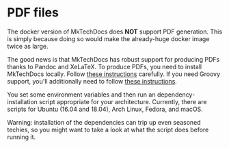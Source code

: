 # PDF files

The docker version of MkTechDocs does **NOT** support PDF generation. This is simply because doing so would make the already-huge docker image twice as large.

The good news is that MkTechDocs has robust support for producing PDFs thanks to Pandoc and XeLaTeX. To produce PDFs, you need to install MkTechDocs locally. Follow [these instructions](https://att.github.io/MkTechDocs/#setting-up-your-environment) carefully. If you need Groovy support, you'll additionally need to follow [these instructions](https://att.github.io/MkTechDocs/#installation-of-groovy-components).

You set some environment variables and then run an dependency-installation script appropriate for your architecture. Currently, there are scripts for Ubuntu (16.04 and 18.04), Arch Linux, Fedora, and macOS.

Warning: installation of the dependencies can trip up even seasoned techies, so you might want to take a look at what the script does before running it.

